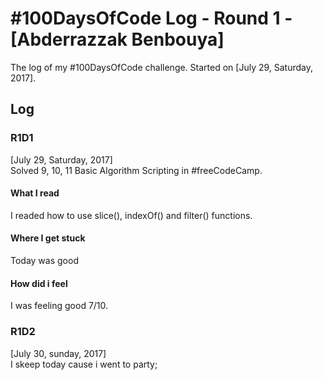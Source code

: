 # #100DaysOfCode Log - Round 1 - [Abderrazzak Benbouya]

The log of my #100DaysOfCode challenge. Started on [July 29, Saturday, 2017].

## Log

### R1D1 
[July 29, Saturday, 2017]<br>
Solved 9, 10, 11 Basic Algorithm Scripting in #freeCodeCamp.
<h4>What I read </h4>
I readed how to use slice(), indexOf() and filter() functions.
<h4>Where I get stuck</h4>
Today was good
<h4>How did i feel</h4>
I was feeling good 7/10.

### R1D2
[July 30, sunday, 2017]<br>
I skeep today cause i went to party;
